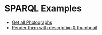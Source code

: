 # SPARQL Examples

* [Get all Photographs](https://test.lindas-data.ch/sparql/#query=PREFIX+schema%3A+%3Chttp%3A%2F%2Fschema.org%2F%3E%0APREFIX+wgs%3A+%3Chttp%3A%2F%2Fwww.w3.org%2F2003%2F01%2Fgeo%2Fwgs84_pos%23%3E%0APREFIX+geo%3A+%3Chttp%3A%2F%2Fwww.opengis.net%2Font%2Fgeosparql%23%3E%0APREFIX+rdfs%3A+%3Chttp%3A%2F%2Fwww.w3.org%2F2000%2F01%2Frdf-schema%23%3E%0A%0ASELECT+*%0AWHERE+%7B+GRAPH+%3Fg+%7B%0A%0A%09%3Fs+a+schema%3APhotograph+%3B%0A++++%0A%7D%7D&contentTypeConstruct=text%2Fturtle&contentTypeSelect=application%2Fsparql-results%2Bjson&endpoint=https%3A%2F%2Flindasdev.netrics.ch%2Fquery%2F&requestMethod=POST&tabTitle=Query&headers=%7B%7D&outputFormat=leaflet)
* [Render them with description & thumbnail](https://test.lindas-data.ch/sparql/#query=PREFIX+schema%3A+%3Chttp%3A%2F%2Fschema.org%2F%3E%0APREFIX+wgs%3A+%3Chttp%3A%2F%2Fwww.w3.org%2F2003%2F01%2Fgeo%2Fwgs84_pos%23%3E%0APREFIX+geo%3A+%3Chttp%3A%2F%2Fwww.opengis.net%2Font%2Fgeosparql%23%3E%0APREFIX+rdfs%3A+%3Chttp%3A%2F%2Fwww.w3.org%2F2000%2F01%2Frdf-schema%23%3E%0A%0ASELECT+*%0AWHERE+%7B+GRAPH+%3Fg+%7B%0A%0A%09%3Fs+a+schema%3APhotograph+%3B%0A++++%09+schema%3Adescription+%3Flabel%3B%0A+++++++%09+schema%3AthumbnailUrl+%3Fthumb%3B%0A++++++%09+schema%3Aimage+%3FimageLink%3B%0A+++++++++wgs%3Alat+%3Flat+%3B%0A+++++++++wgs%3Along+%3Flong+.%0A+++++++++%0A++++++BIND(STRDT(CONCAT(%22POINT(%22%2C+STR(%3Flat)%2C+%22+%22%2C+STR(%3Flong)%2C+%22)%22)%2C+geo%3AwktLiteral)+AS+%3Fstationwkt).%0A++++BIND(+CONCAT(%22%3Cp%3E%22%2C+%3Flabel%2C+%22%3C%2Fp%3E%3Cp%3E%3Ca+href%3D%27%22%2C+STR(%3FimageLink)%2C+%22%27%3E%3Cimg+src%3D%27%22%2C+STR(%3Fthumb)%2C+%22%27%3E%3C%2Fa%3E%3C%2Fp%3E%22)+AS+%3FstationwktLabel).%0A%0A%7D%7D&contentTypeConstruct=text%2Fturtle&contentTypeSelect=application%2Fsparql-results%2Bjson&endpoint=https%3A%2F%2Flindasdev.netrics.ch%2Fquery%2F&requestMethod=POST&tabTitle=Query&headers=%7B%7D&outputFormat=leaflet)
